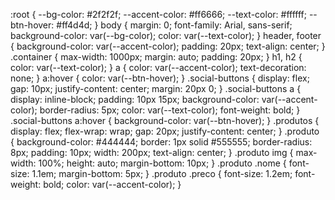 :root {
  --bg-color: #2f2f2f;
  --accent-color: #ff6666;
  --text-color: #ffffff;
  --btn-hover: #ff4d4d;
}
body {
  margin: 0;
  font-family: Arial, sans-serif;
  background-color: var(--bg-color);
  color: var(--text-color);
}
header, footer {
  background-color: var(--accent-color);
  padding: 20px;
  text-align: center;
}
.container {
  max-width: 1000px;
  margin: auto;
  padding: 20px;
}
h1, h2 {
  color: var(--text-color);
}
a {
  color: var(--accent-color);
  text-decoration: none;
}
a:hover {
  color: var(--btn-hover);
}
.social-buttons {
  display: flex;
  gap: 10px;
  justify-content: center;
  margin: 20px 0;
}
.social-buttons a {
  display: inline-block;
  padding: 10px 15px;
  background-color: var(--accent-color);
  border-radius: 5px;
  color: var(--text-color);
  font-weight: bold;
}
.social-buttons a:hover {
  background-color: var(--btn-hover);
}
.produtos {
  display: flex;
  flex-wrap: wrap;
  gap: 20px;
  justify-content: center;
}
.produto {
  background-color: #444444;
  border: 1px solid #555555;
  border-radius: 8px;
  padding: 10px;
  width: 200px;
  text-align: center;
}
.produto img {
  max-width: 100%;
  height: auto;
  margin-bottom: 10px;
}
.produto .nome {
  font-size: 1.1em;
  margin-bottom: 5px;
}
.produto .preco {
  font-size: 1.2em;
  font-weight: bold;
  color: var(--accent-color);
}
